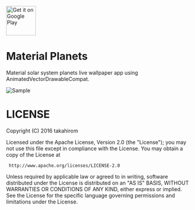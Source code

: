 <a href="https://play.google.com/store/apps/details?id=com.github.takahirom.solarsystem&utm_source=global_co&utm_medium=prtnr&utm_content=Mar2515&utm_campaign=PartBadge&pcampaignid=MKT-AC-global-none-all-co-pr-py-PartBadges-Oct1515-1"><img alt="Get it on Google Play" src="https://play.google.com/intl/en_us/badges/images/apps/en-play-badge.png" height="80" /></a>

# Material Planets
Material solar system planets live wallpaper app using AnimatedVectorDrawableCompat.

![Sample](https://raw.githubusercontent.com/takahirom/material-solar-system/master/art/sample.gif)

# LICENSE
Copyright (C) 2016 takahirom

Licensed under the Apache License, Version 2.0 (the "License");
you may not use this file except in compliance with the License.
You may obtain a copy of the License at

     http://www.apache.org/licenses/LICENSE-2.0

Unless required by applicable law or agreed to in writing, software
distributed under the License is distributed on an "AS IS" BASIS,
WITHOUT WARRANTIES OR CONDITIONS OF ANY KIND, either express or implied.
See the License for the specific language governing permissions and
limitations under the License.
